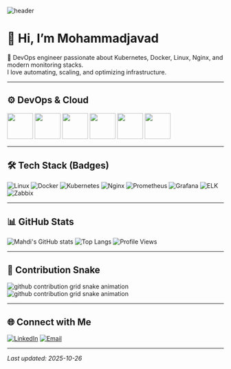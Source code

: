 <!-- =========================================== -->
<!--   GitHub Profile README for Mohammadjavad Soleymani  -->
<!-- =========================================== -->

![header](https://capsule-render.vercel.app/api?type=waving&color=0:0A66C2,100:2496ED&height=200&section=header&text=Mohammadjavad%20Soleymani&fontSize=40&fontColor=ffffff&animation=fadeIn)

# 👋 Hi, I’m Mohammadjavad

🚀 DevOps engineer passionate about Kubernetes, Docker, Linux, Nginx, and modern monitoring stacks.  
I love automating, scaling, and optimizing infrastructure.

---

## ⚙️ DevOps & Cloud
<p align="left">
  <img src="https://cdn.jsdelivr.net/gh/devicons/devicon/icons/docker/docker-original-wordmark.svg" width="60"/>
  <img src="https://cdn.jsdelivr.net/gh/devicons/devicon/icons/kubernetes/kubernetes-plain-wordmark.svg" width="60"/>
  <img src="https://cdn.jsdelivr.net/gh/devicons/devicon/icons/linux/linux-original.svg" width="60"/>
  <img src="https://cdn.jsdelivr.net/gh/devicons/devicon/icons/nginx/nginx-original.svg" width="60"/>
  <img src="https://cdn.jsdelivr.net/gh/devicons/devicon/icons/prometheus/prometheus-original.svg" width="60"/>
  <img src="https://cdn.jsdelivr.net/gh/devicons/devicon/icons/grafana/grafana-original.svg" width="60"/>
</p>

---

## 🛠 Tech Stack (Badges)

![Linux](https://img.shields.io/badge/Linux-FCC624?style=for-the-badge&logo=linux&logoColor=black)
![Docker](https://img.shields.io/badge/Docker-2496ED?style=for-the-badge&logo=docker&logoColor=white)
![Kubernetes](https://img.shields.io/badge/Kubernetes-326CE5?style=for-the-badge&logo=kubernetes&logoColor=white)
![Nginx](https://img.shields.io/badge/Nginx-009639?style=for-the-badge&logo=nginx&logoColor=white)
![Prometheus](https://img.shields.io/badge/Prometheus-E6522C?style=for-the-badge&logo=prometheus&logoColor=white)
![Grafana](https://img.shields.io/badge/Grafana-F46800?style=for-the-badge&logo=grafana&logoColor=white)
![ELK](https://img.shields.io/badge/ELK-005571?style=for-the-badge&logo=elasticsearch&logoColor=white)
![Zabbix](https://img.shields.io/badge/Zabbix-DC382D?style=for-the-badge&logo=zabbix&logoColor=white)

---

## 📊 GitHub Stats
![Mahdi's GitHub stats](https://github-readme-stats.vercel.app/api?username=YOUR_USERNAME&show_icons=true&theme=tokyonight)
![Top Langs](https://github-readme-stats.vercel.app/api/top-langs/?username=YOUR_USERNAME&layout=compact&theme=tokyonight)
![Profile Views](https://komarev.com/ghpvc/?username=YOUR_USERNAME&color=brightgreen)

---

## 🐍 Contribution Snake
![github contribution grid snake animation](https://raw.githubusercontent.com/YOUR_USERNAME/YOUR_USERNAME/output/github-contribution-grid-snake-dark.svg#gh-dark-mode-only)
![github contribution grid snake animation](https://raw.githubusercontent.com/YOUR_USERNAME/YOUR_USERNAME/output/github-contribution-grid-snake.svg#gh-light-mode-only)

---

## 🌐 Connect with Me
[![LinkedIn](https://img.shields.io/badge/LinkedIn-0A66C2?style=for-the-badge&logo=linkedin&logoColor=white)](https://www.linkedin.com/in/mohammad-javad-soleymani1997/)
[![Email](https://img.shields.io/badge/Email-D14836?style=for-the-badge&logo=gmail&logoColor=white)](mailto:soleymani.mohammadjavad1377@gmail.com)

---

*Last updated: 2025-10-26*
